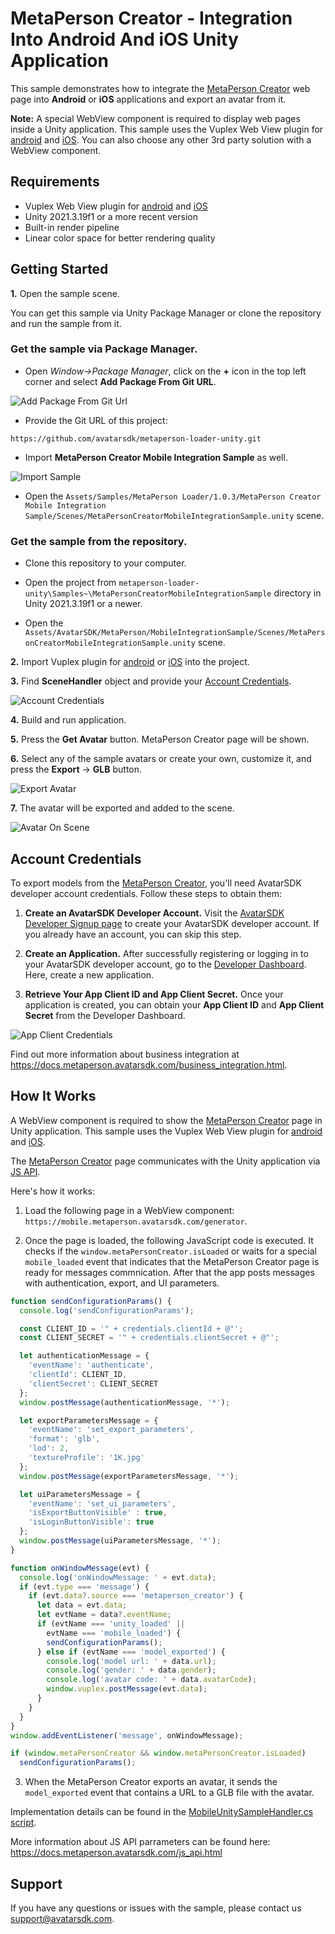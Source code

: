 # MetaPerson Creator - Integration Into Android And iOS Unity Application 
This sample demonstrates how to integrate the [MetaPerson Creator](https://mobile.metaperson.avatarsdk.com/generator) web page into **Android** or **iOS** applications and export an avatar from it.

**Note:** A special WebView component is required to display web pages inside a Unity application. This sample uses the Vuplex Web View plugin for [android](https://store.vuplex.com/webview/android) and [iOS](https://store.vuplex.com/webview/ios).
You can also choose any other 3rd party solution with a WebView component.

## Requirements
 * Vuplex Web View plugin for [android](https://store.vuplex.com/webview/android) and [iOS](https://store.vuplex.com/webview/ios)
 * Unity 2021.3.19f1 or a more recent version
 * Built-in render pipeline
 * Linear color space for better rendering quality

## Getting Started
**1\.** Open the sample scene. 

You can get this sample via Unity Package Manager or clone the repository and run the sample from it.

### Get the sample via Package Manager.

 * Open *Window->Package Manager*, click on the **+** icon in the top left corner and select **Add Package From Git URL**.
 
![Add Package From Git Url](./Images/add_package_from_git_url.jpg "Add Package From Git Url")

 * Provide the Git URL of this project:

`https://github.com/avatarsdk/metaperson-loader-unity.git`

 * Import **MetaPerson Creator Mobile Integration Sample** as well.

![Import Sample](./Images/import_mobile_integration_sample.jpg "Import Sample")

 * Open the `Assets/Samples/MetaPerson Loader/1.0.3/MetaPerson Creator Mobile Integration Sample/Scenes/MetaPersonCreatorMobileIntegrationSample.unity` scene.

### Get the sample from the repository.

 * Clone this repository to your computer.

 * Open the project from `metaperson-loader-unity\Samples~\MetaPersonCreatorMobileIntegrationSample` directory in Unity 2021.3.19f1 or a newer.

 * Open the `Assets/AvatarSDK/MetaPerson/MobileIntegrationSample/Scenes/MetaPersonCreatorMobileIntegrationSample.unity` scene.
 
**2\.** Import Vuplex plugin for [android](https://store.vuplex.com/webview/android) or [iOS](https://store.vuplex.com/webview/ios) into the project.

**3\.** Find **SceneHandler** object and provide your [Account Credentials](#account-credentials).

![Account Credentials](./Images/account_credentials_mobile.jpg "Account Credentials")

**4\.** Build and run application.

**5\.** Press the **Get Avatar** button. MetaPerson Creator page will be shown.

**6\.** Select any of the sample avatars or create your own, customize it, and press the **Export** -> **GLB** button.

![Export Avatar](./Images/mobile_export_avatar.jpg "Export Avatar")

**7\.** The avatar will be exported and added to the scene.

![Avatar On Scene](./Images/mobile_avatar_on_scene.jpg "Avatar On Scene")

## Account Credentials
To export models from the [MetaPerson Creator](https://mobile.metaperson.avatarsdk.com/generator), you'll need AvatarSDK developer account credentials. Follow these steps to obtain them:

1. **Create an AvatarSDK Developer Account.**
   Visit the [AvatarSDK Developer Signup page](https://accounts.avatarsdk.com/developer/signup/) to create your AvatarSDK developer account. If you already have an account, you can skip this step.

2. **Create an Application.**
   After successfully registering or logging in to your AvatarSDK developer account, go to the [Developer Dashboard](https://accounts.avatarsdk.com/developer/). Here, create a new application. 

3. **Retrieve Your App Client ID and App Client Secret.**
   Once your application is created, you can obtain your **App Client ID** and **App Client Secret** from the Developer Dashboard.

![App Client Credentials](./Images/credentials.JPG "App Client Credentials")


Find out more information about business integration at https://docs.metaperson.avatarsdk.com/business_integration.html. 

## How It Works
A WebView component is required to show the [MetaPerson Creator](https://mobile.metaperson.avatarsdk.com/generator) page in Unity application. This sample uses the Vuplex Web View plugin for [android](https://store.vuplex.com/webview/android) and [iOS](https://store.vuplex.com/webview/ios).

The [MetaPerson Creator](https://metaperson.avatarsdk.com/iframe.html) page communicates with the Unity application via [JS API](https://docs.metaperson.avatarsdk.com/js_api.html).

Here's how it works:

1. Load the following page in a WebView component: `https://mobile.metaperson.avatarsdk.com/generator`.

2. Once the page is loaded, the following JavaScript code is executed. It checks if the `window.metaPersonCreator.isLoaded` or waits for a special `mobile_loaded` event that indicates that the MetaPerson Creator page is ready for messages commnication. 
After that the app posts messages with authentication, export, and UI parameters.

```javascript
function sendConfigurationParams() {
  console.log('sendConfigurationParams');

  const CLIENT_ID = '" + credentials.clientId + @"';
  const CLIENT_SECRET = '" + credentials.clientSecret + @"';

  let authenticationMessage = {
    'eventName': 'authenticate',
    'clientId': CLIENT_ID,
    'clientSecret': CLIENT_SECRET
  };
  window.postMessage(authenticationMessage, '*');

  let exportParametersMessage = {
    'eventName': 'set_export_parameters',
    'format': 'glb',
    'lod': 2,
    'textureProfile': '1K.jpg'
  };
  window.postMessage(exportParametersMessage, '*');

  let uiParametersMessage = {
    'eventName': 'set_ui_parameters',
    'isExportButtonVisible' : true,
    'isLoginButtonVisible': true
  };
  window.postMessage(uiParametersMessage, '*');
}

function onWindowMessage(evt) {
  console.log('onWindowMessage: ' + evt.data);
  if (evt.type === 'message') {
    if (evt.data?.source === 'metaperson_creator') {
      let data = evt.data;
      let evtName = data?.eventName;
      if (evtName === 'unity_loaded' ||
        evtName === 'mobile_loaded') {
        sendConfigurationParams();
      } else if (evtName === 'model_exported') {
        console.log('model url: ' + data.url);
        console.log('gender: ' + data.gender);
        console.log('avatar code: ' + data.avatarCode);
        window.vuplex.postMessage(evt.data);
      }
    }
  }
}
window.addEventListener('message', onWindowMessage);

if (window.metaPersonCreator && window.metaPersonCreator.isLoaded)
  sendConfigurationParams();
```
3. When the MetaPerson Creator exports an avatar, it sends the `model_exported` event that contains a URL to a GLB file with the avatar.

Implementation details can be found in the [MobileUnitySampleHandler.cs script](./../Samples~/MetaPersonCreatorMobileIntegrationSample/Assets/AvatarSDK/MetaPerson/MobileIntegrationSample/Scripts/MobileUnitySampleHandler.cs).

More information about JS API parrameters can be found here: https://docs.metaperson.avatarsdk.com/js_api.html

## Support
If you have any questions or issues with the sample, please contact us <support@avatarsdk.com>.
